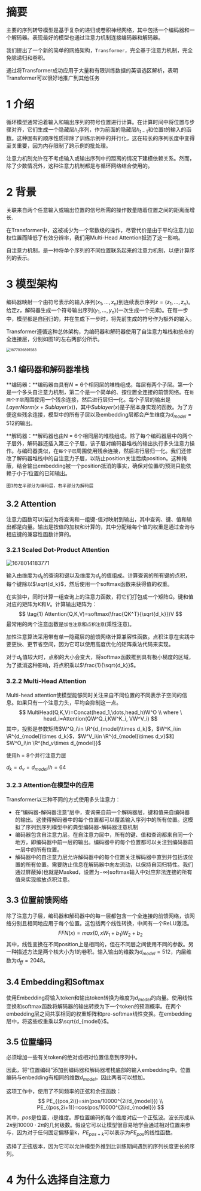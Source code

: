 # 摘要

主要的序列转导模型是基于复杂的递归或卷积神经网络，其中包括一个编码器和一个解码器。表现最好的模型也通过注意力机制连接编码器和解码器。

我们提出了一个新的简单的网络架构，`Transformer`，完全基于注意力机制，完全免除递归和卷积。

通过将Transformer成功应用于大量和有限训练数据的英语选区解析，表明Transformer可以很好地推广到其他任务

# 1	介绍

循环模型通常沿着输入和输出序列的符号位置进行计算。在计算时间中将位置与步骤对齐，它们生成一个隐藏层$h_t$序列，作为前面的隐藏层$h_{t-1}$和位置$t$的输入的函数。这种固有的顺序性质排除了训练示例中的并行化，这在较长的序列长度中变得至关重要，因为内存限制了跨示例的批处理。

注意力机制允许在不考虑输入或输出序列中的距离的情况下建模依赖关系。然而，除了少数情况外，这种注意力机制都是与循环网络结合使用的。

# 2	背景

关联来自两个任意输入或输出位置的信号所需的操作数量随着位置之间的距离而增长.

在Transformer中，这被减少为一个常数级的操作，尽管代价是由于平均注意力加权位置而降低了有效分辨率，我们用Multi-Head Attention抵消了这一影响。

自注意力机制，是一种将单个序列的不同位置联系起来的注意力机制，以便计算序列的表示。

# 3	模型架构

编码器映射一个由符号表示的输入序列$(x_1,\dots,x_n)$到连续表示序列$z=(z_1,\dots,z_n)$。给定$z$，解码器生成一个符号输出序列$(y_1,\dots,y_n)$(一次生成一个元素)。在每一步中，模型都是自回归的，并在生成下一步时，将先前生成的符号作为额外的输入。

Transformer遵循这种总体架构，为编码器和解码器使用了自注意力堆栈和按点的全连接层，分别如图1的左右两部分所示。

<img src="D:%5CTypora%5Cuser-image%5C1677936891583.png" alt="1677936891583" style="zoom:67%;" />

## 3.1	编码器和解码器堆栈

**编码器：**编码器由具有$N=6$个相同层的堆栈组成。每层有两个子层。第一个是一个多头自注意力机制，第二个是一个简单的、按位置全连接的前馈网络。在`每两个子层`周围使用一个残余连接，然后进行层归一化。每个子层的输出是$LayerNorm(x+Sublayer(x))$，其中$Sublayer(x)$是子层本身实现的函数。为了方便这些残余连接，模型中的所有子层以及embedding层都会产生维度为$d_{model}=512$的输出。

**解码器：**解码器也由N = 6个相同层的堆栈组成。除了每个编码器层中的两个子层外，解码器还插入第三个子层，该子层对编码器堆栈的输出执行多头注意力操作。与编码器类似，在`每个子层`周围使用残余连接，然后进行层归一化。我们还修改了解码器堆栈中的自注意力子层，以防止position关注后续position。这种掩蔽，结合输出embedding被一个position抵消的事实，确保对位置$i$的预测只能依赖于小于$i$位置的已知输出。

`图1的左半部分为编码层，右半部分为解码层`

## 3.2	Attention

注意力函数可以描述为将查询和一组键-值对映射到输出，其中查询、键、值和输出都是向量。输出是按值的加权和计算的，其中分配给每个值的权重是通过查询与相应键的兼容性函数计算的。

### 3.2.1	Scaled Dot-Product Attention

![1678014183771](D:%5CTypora%5Cuser-image%5C1678014183771.png)

输入由维度为$d_k$的查询和键以及维度为$d_v$的值组成。计算查询的所有键的点积，每个键除以$\sqrt{d_k}$，然后使用一个softmax函数来获得值的权重。

在实验中，同时计算一组查询上的注意力函数，将它们打包成一个矩阵$Q$。键和值对应的矩阵为$K$和$V$。计算输出矩阵为：
$$
\tag{1}
Attention(Q,K,V)=softmax(\frac{QK^T}{\sqrt{d_k}})V
$$
最常用的两个注意函数是`加性注意`和`点积注意`(乘性注意)。

加性注意算法采用带有单一隐藏层的前馈网络计算兼容性函数。点积注意在实践中要更快、更节省空间，因为它可以使用高度优化的矩阵乘法代码来实现。

对于$d_k$值较大时，点积的大小会变大，将softmax函数推到具有极小梯度的区域，为了抵消这种影响，将点积乘以$\frac{1}{\sqrt{d_k}}$。

### 3.2.2	Multi-Head Attention

Multi-head attention使模型能够同时关注来自不同位置的不同表示子空间的信息。如果只有一个注意力头，平均会抑制这一点。
$$
MultiHead(Q,K,V)=Concat(head_1,\dots,head_h)W^O
\\
where \ head_i=Attention(QW^Q_i,KW^K_i, VW^V_i)
$$
其中，投影是参数矩阵$W^Q_i\in \R^{d_{model}\times d_k}$，$W^K_i\in \R^{d_{model}\times d_k}$，$W^V_i\in \R^{d_{model}\times d_v}$和$W^O_i\in \R^{hd_v\times d_{model}}$

使用h = 8个并行注意力层

$d_k=d_v=d_{model}/h=64$

### 3.2.3	Attention在模型中的应用

Transformer以三种不同的方式使用多头注意力：

- 在“编码器-解码器注意”层中，查询来自前一个解码器层，键和值来自编码器的输出。这使得解码器中的每个位置都可以覆盖输入序列中的所有位置。这模拟了序列到序列模型中的典型编码器-解码器注意机制
- 编码器包含自注意力层。在自注意力层中，所有的键、值和查询都来自同一个地方，即编码器中前一层的输出。编码器中的每个位置都可以关注到编码器前一层中的所有位置。
- 解码器中的自注意力层允许解码器中的每个位置关注解码器中直到并包括该位置的所有位置。需要防止信息在解码器中向左流动，以保持自回归特性。我们通过屏蔽掉(也就是Masked，设置为−∞)softmax输入中对应非法连接的所有值来实现缩放点积注意。



## 3.3	位置前馈网络

除了注意力子层，编码器和解码器中的每一层都包含一个全连接的前馈网络，该网络分别且相同地应用于每个位置。这包括两个线性转换，中间有一个ReLU激活。
$$
\tag{2}
FFN(x)=max(0,xW_1+b_1)W_2+b_2
$$
其中，线性变换在不同position上是相同的，但在不同层之间使用不同的参数。另一种描述方法是两个核大小为1的卷积。输入输出的维数为$d_{model}=512$，内层维数为$d_{ff}=2048$。

## 3.4	Embedding和Softmax

使用Embedding将输入token和输出token转换为维度为$d_{model}$的向量。使用线性变换和softmax函数将解码器的输出转换为下一个token的预测概率。在两个embedding层之间共享相同的权重矩阵和pre-softmax线性变换。在embedding层中，将这些权重乘以$\sqrt{d_{model}}$。

## 3.5	位置编码

必须增加一些有关token的绝对或相对位置信息到序列中。

因此，将“位置编码”添加到编码器和解码器堆栈底部的输入embedding中。位置编码与enbedding有相同的维数$d_{model}$，因此两者可以想加。

这项工作中，使用了不同频率的正弦和余弦函数：
$$
PE_{(pos,2i)}=sin(pos/10000^{2i/d_{model}})
\\
PE_{(pos,2i+1)}=cos(pos/10000^{2i/d_{model}})
$$
其中，$pos$是位置，$i$是维度。即位置编码的每个维度对应一个正弦波。波长形成从$2\pi$到$10000\cdot 2\pi$的几何级数。假设它可以让模型很容易地学会通过相对位置来参与，因为对于任何固定偏移量k，$PE_{pos+k}$可以表示为$PE_{pos}$的线性函数。

选择了正弦版本，因为它可以允许模型外推到比训练期间遇到的序列长度更长的序列。

# 4	为什么选择自注意力